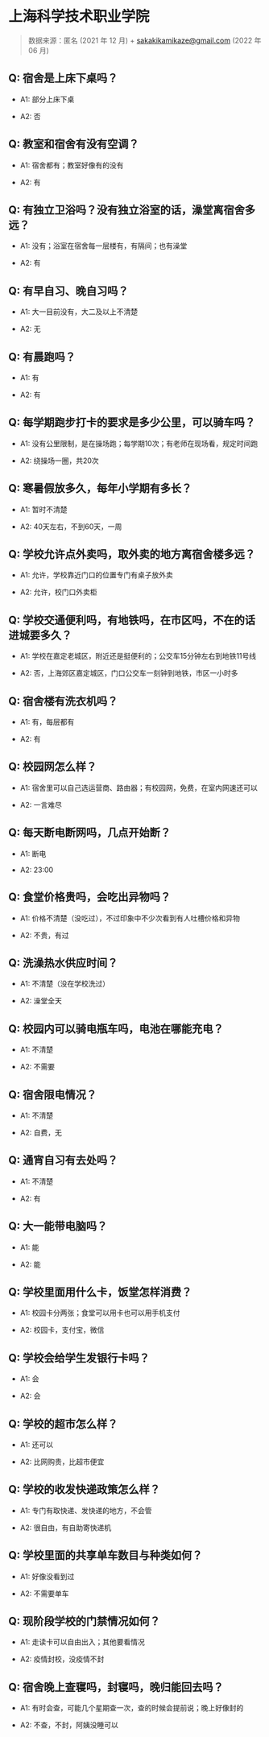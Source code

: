 # 上海科学技术职业学院

> 数据来源：匿名 (2021 年 12 月) + sakakikamikaze@gmail.com (2022 年 06 月)

## Q: 宿舍是上床下桌吗？

- A1: 部分上床下桌

- A2: 否

## Q: 教室和宿舍有没有空调？

- A1: 宿舍都有；教室好像有的没有

- A2: 有

## Q: 有独立卫浴吗？没有独立浴室的话，澡堂离宿舍多远？

- A1: 没有；浴室在宿舍每一层楼有，有隔间；也有澡堂

- A2: 有

## Q: 有早自习、晚自习吗？

- A1: 大一目前没有，大二及以上不清楚

- A2: 无

## Q: 有晨跑吗？

- A1: 有

- A2: 有

## Q: 每学期跑步打卡的要求是多少公里，可以骑车吗？

- A1: 没有公里限制，是在操场跑；每学期10次；有老师在现场看，规定时间跑

- A2: 绕操场一圈，共20次

## Q: 寒暑假放多久，每年小学期有多长？

- A1: 暂时不清楚

- A2: 40天左右，不到60天，一周

## Q: 学校允许点外卖吗，取外卖的地方离宿舍楼多远？

- A1: 允许，学校靠近门口的位置专门有桌子放外卖

- A2: 允许，校门口外卖柜

## Q: 学校交通便利吗，有地铁吗，在市区吗，不在的话进城要多久？

- A1: 学校在嘉定老城区，附近还是挺便利的；公交车15分钟左右到地铁11号线

- A2: 否，上海郊区嘉定城区，门口公交车一刻钟到地铁，市区一小时多

## Q: 宿舍楼有洗衣机吗？

- A1: 有，每层都有

- A2: 有

## Q: 校园网怎么样？

- A1: 宿舍里可以自己选运营商、路由器；有校园网，免费，在室内网速还可以

- A2: 一言难尽

## Q: 每天断电断网吗，几点开始断？

- A1: 断电

- A2: 23:00

## Q: 食堂价格贵吗，会吃出异物吗？

- A1: 价格不清楚（没吃过），不过印象中不少次看到有人吐槽价格和异物

- A2: 不贵，有过

## Q: 洗澡热水供应时间？

- A1: 不清楚（没在学校洗过）

- A2: 澡堂全天

## Q: 校园内可以骑电瓶车吗，电池在哪能充电？

- A1: 不清楚

- A2: 不需要

## Q: 宿舍限电情况？

- A1: 不清楚

- A2: 自费，无

## Q: 通宵自习有去处吗？

- A1: 不清楚

- A2: 有

## Q: 大一能带电脑吗？

- A1: 能

- A2: 能

## Q: 学校里面用什么卡，饭堂怎样消费？

- A1: 校园卡分两张；食堂可以用卡也可以用手机支付

- A2: 校园卡，支付宝，微信

## Q: 学校会给学生发银行卡吗？

- A1: 会

- A2: 会

## Q: 学校的超市怎么样？

- A1: 还可以

- A2: 比网购贵，比超市便宜

## Q: 学校的收发快递政策怎么样？

- A1: 专门有取快递、发快递的地方，不会管

- A2: 很自由，有自助寄快递机

## Q: 学校里面的共享单车数目与种类如何？

- A1: 好像没看到过

- A2: 不需要单车

## Q: 现阶段学校的门禁情况如何？

- A1: 走读卡可以自由出入；其他要看情况

- A2: 疫情封校，没疫情不封

## Q: 宿舍晚上查寝吗，封寝吗，晚归能回去吗？

- A1: 有时会查，可能几个星期查一次，查的时候会提前说；晚上好像封的

- A2: 不查，不封，阿姨没睡可以

